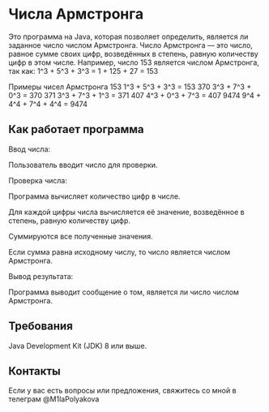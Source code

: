 # Числа Армстронга
Это программа на Java, которая позволяет определить, является ли заданное число числом Армстронга. 
Число Армстронга — это число, равное сумме своих цифр, возведённых в степень, равную количеству цифр в этом числе. 
Например, число 153 является числом Армстронга, так как:
1^3 + 5^3 + 3^3 = 1 + 125 + 27 = 153

Примеры чисел Армстронга
153	1^3 + 5^3 + 3^3 = 153
370	3^3 + 7^3 + 0^3 = 370
371	3^3 + 7^3 + 1^3 = 371
407	4^3 + 0^3 + 7^3 = 407
9474	9^4 + 4^4 + 7^4 + 4^4 = 9474

## Как работает программа
Ввод числа:

Пользователь вводит число для проверки.

Проверка числа:

Программа вычисляет количество цифр в числе.

Для каждой цифры числа вычисляется её значение, возведённое в степень, равную количеству цифр.

Суммируются все полученные значения.

Если сумма равна исходному числу, то число является числом Армстронга.

Вывод результата:

Программа выводит сообщение о том, является ли число числом Армстронга.

## Требования 
Java Development Kit (JDK) 8 или выше.
   
## Контакты
Если у вас есть вопросы или предложения, свяжитесь со мной в телеграм @M1laPolyakova

